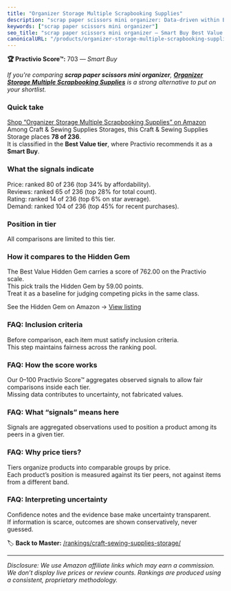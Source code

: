 ```yaml
---
title: "Organizer Storage Multiple Scrapbooking Supplies"
description: "scrap paper scissors mini organizer: Data-driven within Best Value ranking using the Practivio Score™. Positioned by quality, value, demand, findability, momen…"
keywords: ["scrap paper scissors mini organizer"]
seo_title: "scrap paper scissors mini organizer — Smart Buy Best Value (2025)"
canonicalURL: "/products/organizer-storage-multiple-scrapbooking-supplies-B09T2ZVMNH/"
---
```


**🏆 Practivio Score™:** 703 — _Smart Buy_


*If you're comparing **scrap paper scissors mini organizer**, **[Organizer Storage Multiple Scrapbooking Supplies](https://www.amazon.com/dp/B09T2ZVMNH?tag=practivio-20)** is a strong alternative to put on your shortlist.*
### Quick take
[Shop “Organizer Storage Multiple Scrapbooking Supplies” on Amazon](https://www.amazon.com/dp/B09T2ZVMNH?tag=practivio-20)
Among Craft & Sewing Supplies Storages, this Craft & Sewing Supplies Storage places **78 of 236**.  
It is classified in the **Best Value tier**, where Practivio recommends it as a **Smart Buy**.

### What the signals indicate
Price: ranked 80 of 236 (top 34% by affordability).  
Reviews: ranked 65 of 236 (top 28% for total count).  
Rating: ranked 14 of 236 (top 6% on star average).  
Demand: ranked 104 of 236 (top 45% for recent purchases).

### Position in tier
All comparisons are limited to this tier.

### How it compares to the Hidden Gem
The Best Value Hidden Gem carries a score of 762.00 on the Practivio scale.  
This pick trails the Hidden Gem by 59.00 points.  
Treat it as a baseline for judging competing picks in the same class.  

See the Hidden Gem on Amazon → [View listing](https://www.amazon.com/dp/B08C7PPTC3?tag=practivio-20)

### FAQ: Inclusion criteria
Before comparison, each item must satisfy inclusion criteria.  
This step maintains fairness across the ranking pool.

### FAQ: How the score works
Our 0–100 Practivio Score™ aggregates observed signals to allow fair comparisons inside each tier.  
Missing data contributes to uncertainty, not fabricated values.

### FAQ: What “signals” means here
Signals are aggregated observations used to position a product among its peers in a given tier.

### FAQ: Why price tiers?
Tiers organize products into comparable groups by price.  
Each product’s position is measured against its tier peers, not against items from a different band.

### FAQ: Interpreting uncertainty
Confidence notes and the evidence base make uncertainty transparent.  
If information is scarce, outcomes are shown conservatively, never guessed.


🏷️ **Back to Master:** [/rankings/craft-sewing-supplies-storage/](/rankings/craft-sewing-supplies-storage/)

---
_Disclosure: We use Amazon affiliate links which may earn a commission. We don’t display live prices or review counts. Rankings are produced using a consistent, proprietary methodology._
